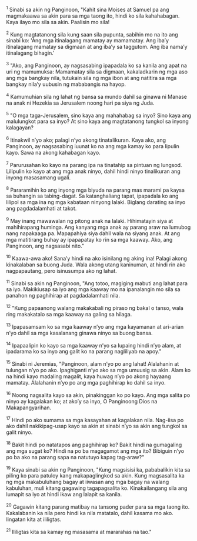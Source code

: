<sup>1</sup>
Sinabi sa akin ng Panginoon, "Kahit sina Moises at Samuel pa ang magmakaawa sa akin para sa mga taong ito, hindi ko sila kahahabagan. Kaya ilayo mo sila sa akin. Paalisin mo sila! 

<sup>2</sup>
Kung magtatanong sila kung saan sila pupunta, sabihin mo na ito ang sinabi ko: 'Ang mga itinalagang mamatay ay mamamatay. Ang ibaʼy itinalagang mamatay sa digmaan at ang ibaʼy sa taggutom. Ang iba namaʼy itinalagang bihagin.' 

<sup>3</sup>
"Ako, ang Panginoon, ay nagsasabing ipapadala ko sa kanila ang apat na uri ng mamumuksa: Mamamatay sila sa digmaan, kakaladkarin ng mga aso ang mga bangkay nila, tutukain sila ng mga ibon at ang natitira sa mga bangkay nilaʼy uubusin ng mababangis na hayop. 

<sup>4</sup>
Kamumuhian sila ng lahat ng bansa sa mundo dahil sa ginawa ni Manase na anak ni Hezekia sa Jerusalem noong hari pa siya ng Juda. 

<sup>5</sup>
"O mga taga-Jerusalem, sino kaya ang mahahabag sa inyo? Sino kaya ang malulungkot para sa inyo? At sino kaya ang magtatanong tungkol sa inyong kalagayan? 

<sup>6</sup>
Itinakwil nʼyo ako; palagi nʼyo akong tinatalikuran. Kaya ako, ang Panginoon, ay nagsasabing iuunat ko na ang mga kamay ko para lipulin kayo. Sawa na akong kahabagan kayo. 

<sup>7</sup>
Parurusahan ko kayo na parang ipa na tinatahip sa pintuan ng lungsod. Lilipulin ko kayo at ang mga anak ninyo, dahil hindi ninyo tinalikuran ang inyong masasamang ugali. 

<sup>8</sup>
Pararamihin ko ang inyong mga biyuda na parang mas marami pa kaysa sa buhangin sa tabing-dagat. Sa katanghaliang tapat, ipapadala ko ang lilipol sa mga ina ng mga kabataan ninyong lalaki. Biglang darating sa inyo ang pagdadalamhati at takot. 

<sup>9</sup>
May inang mawawalan ng pitong anak na lalaki. Hihimatayin siya at mahihirapang huminga. Ang kanyang mga anak ay parang araw na lumubog nang napakaaga pa. Mapapahiya siya dahil wala na siyang anak. At ang mga matitirang buhay ay ipapapatay ko rin sa mga kaaway. Ako, ang Panginoon, ang nagsasabi nito." 

<sup>10</sup>
Kaawa-awa ako! Sanaʼy hindi na ako isinilang ng aking ina! Palagi akong kinakalaban sa buong Juda. Wala akong utang kaninuman, at hindi rin ako nagpapautang, pero isinusumpa ako ng lahat. 

<sup>11</sup>
Sinabi sa akin ng Panginoon, "Ang totoo, magiging mabuti ang lahat para sa iyo. Makikiusap sa iyo ang mga kaaway mo na ipanalangin mo sila sa panahon ng paghihirap at pagdadalamhati nila. 

<sup>12</sup>
"Kung papaanong walang makakabali ng piraso ng bakal o tanso, wala ring makakatalo sa mga kaaway na galing sa hilaga. 

<sup>13</sup>
Ipapasamsam ko sa mga kaaway nʼyo ang mga kayamanan at ari-arian nʼyo dahil sa mga kasalanang ginawa ninyo sa buong bansa. 

<sup>14</sup>
Ipapaalipin ko kayo sa mga kaaway nʼyo sa lupaing hindi nʼyo alam, at ipadarama ko sa inyo ang galit ko na parang nagliliyab na apoy." 

<sup>15</sup>
Sinabi ni Jeremias, "Panginoon, alam nʼyo po ang lahat! Alalahanin at tulungan nʼyo po ako. Ipaghiganti nʼyo ako sa mga umuusig sa akin. Alam ko na hindi kayo madaling magalit, kaya huwag nʼyo po akong hayaang mamatay. Alalahanin nʼyo po ang mga paghihirap ko dahil sa inyo. 

<sup>16</sup>
Noong nagsalita kayo sa akin, pinakinggan ko po kayo. Ang mga salita po ninyo ay kagalakan ko; at akoʼy sa inyo, O Panginoong Dios na Makapangyarihan. 

<sup>17</sup>
Hindi po ako sumama sa mga kasayahan at kagalakan nila. Nag-iisa po ako dahil nakikipag-usap kayo sa akin at sinabi nʼyo sa akin ang tungkol sa galit ninyo. 

<sup>18</sup>
Bakit hindi po natatapos ang paghihirap ko? Bakit hindi na gumagaling ang mga sugat ko? Hindi na po ba magagamot ang mga ito? Bibiguin nʼyo po ba ako na parang sapa na natutuyo kapag tag-araw?" 

<sup>19</sup>
Kaya sinabi sa akin ng Panginoon, "Kung magsisisi ka, pababalikin kita sa piling ko para patuloy kang makapaglingkod sa akin. Kung magsasalita ka ng mga makabuluhang bagay at iiwasan ang mga bagay na walang kabuluhan, muli kitang gagawing tagapagsalita ko. Kinakailangang sila ang lumapit sa iyo at hindi ikaw ang lalapit sa kanila. 

<sup>20</sup>
Gagawin kitang parang matibay na tansong pader para sa mga taong ito. Kakalabanin ka nila pero hindi ka nila matatalo, dahil kasama mo ako. Iingatan kita at ililigtas. 

<sup>21</sup>
Ililigtas kita sa kamay ng masasama at mararahas na tao."